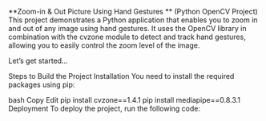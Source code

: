 **Zoom-in & Out Picture Using Hand Gestures **
(Python OpenCV Project)
This project demonstrates a Python application that enables you to zoom in and out of any image using hand gestures. It uses the OpenCV library in combination with the cvzone module to detect and track hand gestures, allowing you to easily control the zoom level of the image.

Let’s get started...

Steps to Build the Project
Installation
You need to install the required packages using pip:

bash
Copy
Edit
pip install cvzone==1.4.1
pip install mediapipe==0.8.3.1
Deployment
To deploy the project, run the following code:

